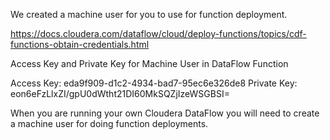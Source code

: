 We created a machine user for you to use for function deployment.

https://docs.cloudera.com/dataflow/cloud/deploy-functions/topics/cdf-functions-obtain-credentials.html

Access Key and Private Key for Machine User in DataFlow Function

Access Key: eda9f909-d1c2-4934-bad7-95ec6e326de8
Private Key: eon6eFzLlxZI/gpU0dWtht21DI60MkSQZjIzeWSGBSI=

When you are running your own Cloudera DataFlow you will need to create a machine user for doing function deployments.  

